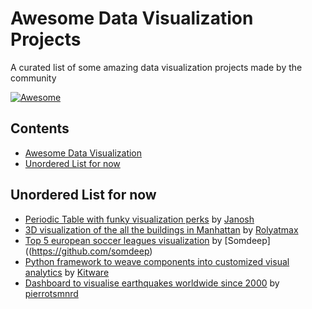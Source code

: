 # Awesome Data Visualization Projects

A curated list of some amazing data visualization projects made by the community

[![Awesome](https://awesome.re/badge.svg)](https://awesome.re)

## Contents

- [Awesome Data Visualization](#awesome-Data-Visualization-Projects)
- [Unordered List for now](#Unordered-list-for-now)

## Unordered List for now

- [Periodic Table with funky visualization perks](https://github.com/janosh/elementari) by [Janosh](https://github.com/janosh)
- [3D visualization of the all the buildings in Manhattan](https://github.com/rolyatmax/nyc-buildings) by [Rolyatmax](https://github.com/rolyatmax)
- [Top 5 european soccer leagues visualization](https://github.com/somdeep/Statball) by [Somdeep]((https://github.com/somdeep)
- [Python framework to weave components into customized visual analytics](https://github.com/Kitware/trame) by [Kitware](https://github.com/Kitware)
- [Dashboard to visualise earthquakes worldwide since 2000](https://github.com/pierrotsmnrd/earthquakes) by [pierrotsmnrd](https://github.com/pierrotsmnrd)
